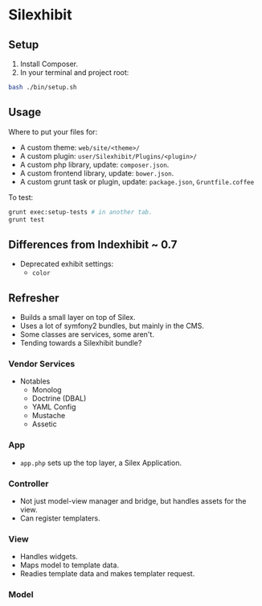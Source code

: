 # Silexhibit

## Setup

1. Install Composer.
2. In your terminal and project root:

```bash
bash ./bin/setup.sh
```

## Usage

Where to put your files for:

- A custom theme: `web/site/<theme>/`
- A custom plugin: `user/Silexhibit/Plugins/<plugin>/`
- A custom php library, update: `composer.json`.
- A custom frontend library, update: `bower.json`.
- A custom grunt task or plugin, update: `package.json`, `Gruntfile.coffee`

To test:

```bash
grunt exec:setup-tests # in another tab.
grunt test
```

## Differences from Indexhibit ~ 0.7

- Deprecated exhibit settings:
  - `color`

## Refresher

- Builds a small layer on top of Silex.
- Uses a lot of symfony2 bundles, but mainly in the CMS.
- Some classes are services, some aren't.
- Tending towards a Silexhibit bundle?

### Vendor Services

- Notables
  - Monolog
  - Doctrine (DBAL)
  - YAML Config
  - Mustache
  - Assetic

### App

- `app.php` sets up the top layer, a Silex Application.

### Controller

- Not just model-view manager and bridge, but handles assets for the view.
- Can register templaters.

### View

- Handles widgets.
- Maps model to template data.
- Readies template data and makes templater request.

### Model

